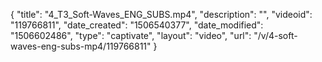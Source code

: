 {
    "title": "4_T3_Soft-Waves_ENG_SUBS.mp4",
    "description": "",
    "videoid": "119766811",
    "date_created": "1506540377",
    "date_modified": "1506602486",
    "type": "captivate",
    "layout": "video",
    "url": "\/v\/4-soft-waves-eng-subs-mp4\/119766811"
}